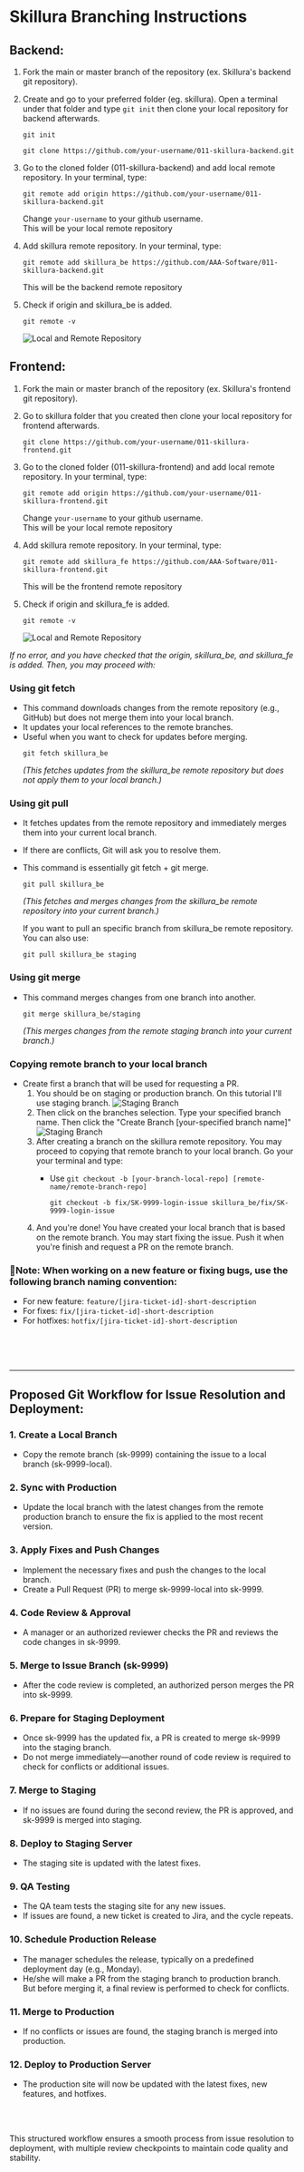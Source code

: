 # Skillura Branching Instructions

## Backend:
1. Fork the main or master branch of the repository (ex. Skillura's backend git repository). 
2. Create and go to your preferred folder (eg. skillura). Open a terminal under that folder and type `git init` then clone your local repository for backend afterwards.
    ```
    git init
    ```
    ```
    git clone https://github.com/your-username/011-skillura-backend.git
    ```
3. Go to the cloned folder (011-skillura-backend) and add local remote repository. In your terminal, type:
    ```
    git remote add origin https://github.com/your-username/011-skillura-backend.git
    ``` 
    Change `your-username` to your github username.
    <br>
    This will be your local remote repository

4. Add skillura remote repository. In your terminal, type:
    ```
    git remote add skillura_be https://github.com/AAA-Software/011-skillura-backend.git
    ```
    This will be the backend remote repository
5. Check if origin and skillura_be is added.
    ```
    git remote -v
    ```
    ![Local and Remote Repository](https://i.imgur.com/jCxznvg.png)

## Frontend:
1. Fork the main or master branch of the repository (ex. Skillura's frontend git repository). 
2. Go to skillura folder that you created then clone your local repository for frontend afterwards.
    ```
    git clone https://github.com/your-username/011-skillura-frontend.git
    ```
3. Go to the cloned folder (011-skillura-frontend) and add local remote repository. In your terminal, type:
    ```
    git remote add origin https://github.com/your-username/011-skillura-frontend.git
    ``` 
    Change `your-username` to your github username.
    <br>
    This will be your local remote repository

4. Add skillura remote repository. In your terminal, type:
    ```
    git remote add skillura_fe https://github.com/AAA-Software/011-skillura-frontend.git
    ```
    This will be the frontend remote repository
5. Check if origin and skillura_fe is added.
    ```
    git remote -v
    ```
    ![Local and Remote Repository](https://i.imgur.com/nOJqasX.png)

*If no error, and you have checked that the origin, skillura_be, and skillura_fe is added. Then, you may proceed with:*
<br>

### Using git fetch
- This command downloads changes from the remote repository (e.g., GitHub) but does not merge them into your local branch.
- It updates your local references to the remote branches.
- Useful when you want to check for updates before merging.
    ```
    git fetch skillura_be
    ```
    *(This fetches updates from the skillura_be remote repository but does not apply them to your local branch.)*

### Using git pull
- It fetches updates from the remote repository and immediately merges them into your current local branch.
- If there are conflicts, Git will ask you to resolve them.
- This command is essentially git fetch + git merge.
    ```
    git pull skillura_be
    ```
    *(This fetches and merges changes from the skillura_be remote repository into your current branch.)*

    If you want to pull an specific branch from skillura_be remote repository. You can also use:
    ```
    git pull skillura_be staging
    ```

### Using git merge
- This command merges changes from one branch into another.
    ```
    git merge skillura_be/staging
    ```
    *(This merges changes from the remote staging branch into your current branch.)*


### Copying remote branch to your local branch
- Create first a branch that will be used for requesting a PR.
    1. You should be on staging or production branch. On this tutorial I'll use staging branch.
        ![Staging Branch](https://i.imgur.com/iVjUwje.png)
    2. Then click on the branches selection. Type your specified branch name. Then click the "Create Branch [your-specified branch name]"
        ![Staging Branch](https://i.imgur.com/nDp4Cby.png)
    3. After creating a branch on the skillura remote repository. You may proceed to copying that remote branch to your local branch. Go your your terminal and type:
        - Use `git checkout -b [your-branch-local-repo] [remote-name/remote-branch-repo]`
            
            ```
            git checkout -b fix/SK-9999-login-issue skillura_be/fix/SK-9999-login-issue
            ```
    4. And you're done! You have created your local branch that is based on the remote branch. You may start fixing the issue. Push it when you're finish and request a PR on the remote branch.

### 📌Note: When working on a new feature or fixing bugs, use the following branch naming convention:

- For new feature: `feature/[jira-ticket-id]-short-description`
- For fixes: `fix/[jira-ticket-id]-short-description`
- For hotfixes: `hotfix/[jira-ticket-id]-short-description`
<br>
<br>
<br>

---
## Proposed Git Workflow for Issue Resolution and Deployment:

### 1. Create a Local Branch
- Copy the remote branch (sk-9999) containing the issue to a local branch (sk-9999-local).

### 2. Sync with Production
- Update the local branch with the latest changes from the remote production branch to ensure the fix is applied to the most recent version.

### 3. Apply Fixes and Push Changes
- Implement the necessary fixes and push the changes to the local branch.
- Create a Pull Request (PR) to merge sk-9999-local into sk-9999.

### 4. Code Review & Approval
- A manager or an authorized reviewer checks the PR and reviews the code changes in sk-9999.

### 5. Merge to Issue Branch (sk-9999)
- After the code review is completed, an authorized person merges the PR into sk-9999.

### 6. Prepare for Staging Deployment
- Once sk-9999 has the updated fix, a PR is created to merge sk-9999 into the staging branch.
- Do not merge immediately—another round of code review is required to check for conflicts or additional issues.

### 7. Merge to Staging
- If no issues are found during the second review, the PR is approved, and sk-9999 is merged into staging.

### 8. Deploy to Staging Server
- The staging site is updated with the latest fixes.

### 9. QA Testing
- The QA team tests the staging site for any new issues.
- If issues are found, a new ticket is created to Jira, and the cycle repeats.

### 10. Schedule Production Release
- The manager schedules the release, typically on a predefined deployment day (e.g., Monday).
- He/she will make a PR from the staging branch to production branch. But before merging it, a final review is performed to check for conflicts.

### 11. Merge to Production
- If no conflicts or issues are found, the staging branch is merged into production.

### 12. Deploy to Production Server
- The production site will now be updated with the latest fixes, new features, and hotfixes.
<br>
<br>

This structured workflow ensures a smooth process from issue resolution to deployment, with multiple review checkpoints to maintain code quality and stability.

